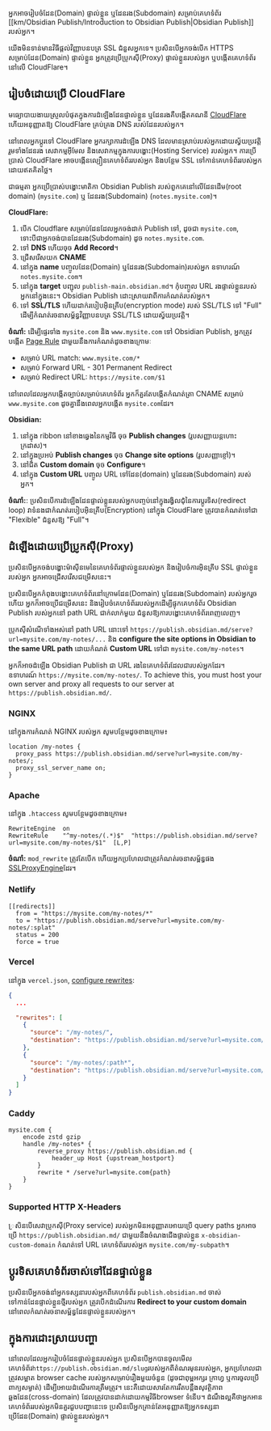 អ្នកអាចរៀបចំដែន(Domain) ផ្ទាល់ខ្លួន ឬដែនរង(Subdomain) សម្រាប់គេហទំព័រ [[km/Obsidian Publish/Introduction to Obsidian Publish|Obsidian Publish]] របស់អ្នក។

យើងមិនទាន់មានវិធីផ្តល់វិញ្ញាបនបត្រ SSL ជំនួសអ្នកទេ។ ប្រសិនបើអ្នកចង់បើក HTTPS សម្រាប់ដែន(Domain) ផ្ទាល់ខ្លួន អ្នកត្រូវប្រើប្រូកស៊ី(Proxy) ផ្ទាល់ខ្លួនរបស់អ្នក ឬបង្កើតគេហទំព័រនៅលើ CloudFlare។

## រៀបចំដោយប្រើ CloudFlare

មធ្យោបាយងាយស្រួលបំផុតក្នុងការដំឡើងដែនផ្ទាល់ខ្លួន ឬដែនរងគឺបង្កើតគណនី [CloudFlare](https://cloudflare.com) ហើយអនុញ្ញាតឱ្យ CloudFlare គ្រប់គ្រង DNS របស់ដែនរបស់អ្នក។

នៅពេលអ្នកប្តូរទៅ CloudFlare អ្នករក្សាការដំឡើង DNS ដែលមានស្រាប់របស់អ្នកដោយស្វ័យប្រវត្តិ រួមទាំងដែនរង សេវាកម្មអ៊ីមែល និងសេវាកម្មក្នុងការបង្ហោះ(Hosting Service) របស់អ្នក។ ការប្រើប្រាស់ CloudFlare អាចបង្កើនល្បឿនគេហទំព័ររបស់អ្នក និងបន្ថែម SSL ទៅកាន់គេហទំព័ររបស់អ្នកដោយឥតគិតថ្លៃ។

ជាធម្មតា អ្នកប្រើប្រាស់បង្ហោះមាតិកា Obsidian Publish របស់ពួកគេនៅលើដែនដើម(root domain) (`mysite.com`) ឬ ដែនរង(Subdomain) (`notes.mysite.com`)។

**CloudFlare:**

1. បើក Cloudflare សម្រាប់ដែនដែលអ្នកចង់ដាក់ Publish ទៅ, ដូចជា `mysite.com`, ទោះបីជាអ្នកចង់បានដែនរង(Subdomain) ដូច `notes.mysite.com`.
2. ទៅ **DNS** ហើយចុច **Add Record**។
3. ជ្រើសរើសយក **CNAME**
4. នៅក្នុង **name** បញ្ចូលដែន(Domain) ឬដែនរង(Subdomain)របស់អ្នក ឧទាហរណ៍ `notes.mysite.com`។
5. នៅក្នុង **target** បញ្ជុល `publish-main.obsidian.md`។ កុំបញ្ចូល URL រងផ្ទាល់ខ្លួនរបស់អ្នកនៅក្នុងនេះ។ Obsidian Publish ដោះស្រាយវាពីការកំណត់របស់អ្នក។
6. ទៅ **SSL/TLS** ហើយដាក់របៀបអ៊ិនគ្រីប(encryption mode) របស់ SSL/TLS ទៅ "Full" ដើម្បីកំណត់រចនាសម្ព័ន្ធវិញ្ញាបនបត្រ SSL/TLS ដោយស្វ័យប្រវត្តិ។

**ចំណាំ:** ដើម្បីផ្ទេរទាំង `mysite.com` និង `www.mysite.com` ទៅ Obsidian Publish, អ្នកត្រូវបង្កើត [Page Rule](https://support.cloudflare.com/hc/en-us/articles/200172336-Creating-Page-Rules) ជាមួយនឹងការកំណត់ដូចខាងក្រោមៈ

- សម្រាប់​ URL match: `www.mysite.com/*`
- សម្រាប់​ Forward URL - 301 Permanent Redirect
- សម្រាប់ Redirect URL: `https://mysite.com/$1`

នៅពេលដែលអ្នកបង្កើតច្បាប់សម្រាប់គេហទំព័រ អ្នកក៏គួរតែបង្កើតកំណត់ត្រា CNAME សម្រាប់ `www.mysite.com` ដូចគ្នានឹងពេលអ្នកបង្កើត `mysite.com`​ ដែរ។

**Obsidian:**

1. នៅក្នុង ribbon នៅខាងឆ្វេងនៃកម្មវិធី ចុច **Publish changes** (រូបសញ្ញាយន្តហោះក្រដាស)។
2. នៅក្នុងប្រអប់ **Publish changes** ចុច **Change site options** (រូបសញ្ញាខ្ចៅ)។
3. នៅជិត **Custom domain** ចុច **Configure**។
4. នៅក្នុង **Custom URL** បញ្ចូល URL ទៅដែន(domain) ឬដែនរង(Subdomain) របស់អ្នក។

**ចំណាំ:**: ប្រសិនបើការដំឡើងដែនផ្ទាល់ខ្លួនរបស់អ្នកបញ្ចប់នៅក្នុងរង្វិលជុំនៃការប្តូរទិស(redirect loop) វាទំនងជាកំណត់របៀបអ៊ិនគ្រីប(Encryption) នៅក្នុង CloudFlare ត្រូវបានកំណត់ទៅជា "Flexible" ជំនួសឱ្យ "Full"។

## ដំឡើងដោយប្រើប្រូកស៊ី(Proxy)

ប្រសិនបើអ្នកចង់បង្ហោះម៉ាស៊ីនមេនៃគេហទំព័រផ្ទាល់ខ្លួនរបស់អ្នក និងរៀបចំការអ៊ិនគ្រីប SSL ផ្ទាល់ខ្លួនរបស់អ្នក អ្នកអាចជ្រើសរើសជម្រើសនេះ។

ប្រសិនបើអ្នកកំពុងបង្ហោះគេហទំព័រនៅក្រោមដែន(Domain) ឬដែនរង(Subdomain) របស់អ្នករួចហើយ អ្នកក៏អាចប្រើជម្រើសនេះ និងរៀបចំគេហទំព័ររបស់អ្នកដើម្បីផ្ទុកគេហទំព័រ Obsidian Publish របស់អ្នកនៅ​ path URL ជាក់លាក់មួយ ជំនួសឱ្យការបង្ហោះគេហទំព័រពេញលេញ។

ប្រូកស៊ីសំណើទាំងអស់នៅ path URL នោះទៅ `https://publish.obsidian.md/serve?url=mysite.com/my-notes/...` និង **configure the site options in Obsidian to the same URL path** ដោយកំណត់ **Custom URL** ទៅជា `mysite.com/my-notes`។

អ្នកក៏អាចដំឡើង Obsidian Publish ជា URL រងនៃគេហទំព័រដែលជារបស់អ្នកដែរ។   
ឧទាហរណ៍ `https://mysite.com/my-notes/`. To achieve this, you must host your own server and proxy all requests to our server at `https://publish.obsidian.md/`.

### NGINX

នៅក្នុងការកំណត់ NGINX របស់អ្នក សូមបន្ថែមដូចខាងក្រោម៖

```nginx
location /my-notes {
  proxy_pass https://publish.obsidian.md/serve?url=mysite.com/my-notes/;
  proxy_ssl_server_name on;
}
```

### Apache

នៅក្នុង `.htaccess` សូមបន្ថែមដូចខាងក្រោម៖

```htaccess
RewriteEngine  on
RewriteRule    "^my-notes/(.*)$"  "https://publish.obsidian.md/serve?url=mysite.com/my-notes/$1"  [L,P]
```

**ចំណាំ:** `mod_rewrite` ត្រូវតែបើក ហើយអ្នកប្រហែលជាត្រូវកំណត់រចនាសម្ព័ន្ធផង [SSLProxyEngine](https://stackoverflow.com/questions/40938148/reverse-proxy-for-external-url-apache)​ ដែរ។

### Netlify

```
[[redirects]]
  from = "https://mysite.com/my-notes/*"
  to = "https://publish.obsidian.md/serve?url=mysite.com/my-notes/:splat"
  status = 200
  force = true
```

### Vercel

នៅក្នុង `vercel.json`, [configure rewrites](https://vercel.com/docs/configuration#project/rewrites):

```json
{
  ...

  "rewrites": [
    {
      "source": "/my-notes/",
      "destination": "https://publish.obsidian.md/serve?url=mysite.com/my-notes"
    },
    {
      "source": "/my-notes/:path*",
      "destination": "https://publish.obsidian.md/serve?url=mysite.com/my-notes/:path*"
    }
  ]
}
```

### Caddy

```
mysite.com {
	encode zstd gzip
	handle /my-notes* {
		reverse_proxy https://publish.obsidian.md {
			header_up Host {upstream_hostport}
		}
		rewrite * /serve?url=mysite.com{path}
	}
}
```

### Supported HTTP X-Headers

្រសិនបើសេវាប្រូកស៊ី(Proxy service) របស់អ្នកមិនអនុញ្ញាត​អោយប្រើ query paths អ្នកអាចប្រើ `https://publish.obsidian.md/` ជាមួយនឹងចំណងជើងផ្ទាល់ខ្លួន `x-obsidian-custom-domain` កំណត់ទៅ URL គេហទំព័ររបស់អ្នក `mysite.com/my-subpath`។

## ប្តូរទិសគេហទំព័រចាស់ទៅដែនផ្ទាល់ខ្លួន

ប្រសិនបើអ្នកចង់នាំអ្នកទស្សនារបស់អ្នកពីគេហទំព័រ `publish.obsidian.md` ចាស់   
ទៅកាន់ដែនផ្ទាល់ខ្លួនថ្មីរបស់អ្នក ត្រូវបើកដំណើរការ **Redirect to your custom domain**   
នៅពេលកំណត់រចនាសម្ព័ន្ធដែនផ្ទាល់ខ្លួនរបស់អ្នក។

## ក្នុងការដោះស្រាយបញ្ហា

នៅពេលដែលអ្នករៀបចំដែនផ្ទាល់ខ្លួនរបស់អ្នក ប្រសិនបើអ្នកបានចូលមើលគេហទំព័រ`https://publish.obsidian.md/slug`​ របស់អ្នកពីតំណរមុនរបស់អ្នក, អ្នកប្រហែលជាត្រូវសម្អាត browser cache របស់អ្នកសម្រាប់រឿងមួយចំនួន (ដូចជាពុម្ពអក្សរ ក្រាហ្វ ឬការចូលប្រើពាក្យសម្ងាត់) ដើម្បីអោយដំណើរការត្រឹមត្រូវ។ នេះគឺដោយសារតែការរឹតបន្តឹងសុវត្ថិភាពឆ្លងដែន(cross-domain) ដែលត្រូវបានដាក់ដោយកម្មវិធី​ browser ទំនើប។ ដំណឹងល្អគឺថាអ្នកអានគេហទំព័ររបស់អ្នកមិនគួរជួបបញ្ហានេះទេ ប្រសិនបើអ្នកគ្រាន់តែអនុញ្ញាតឱ្យអ្នកទស្សនាប្រើដែន(Domain) ផ្ទាល់ខ្លួនរបស់អ្នក។
